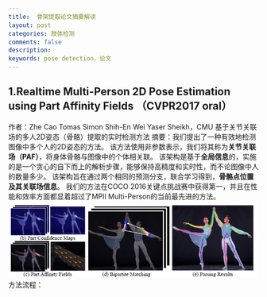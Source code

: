 ```yaml
---
title:  骨架提取论文摘要解读
layout: post
categories: 肢体检测
comments: false
description: 
keywords: pose detection，论文
---
```

## 1.Realtime Multi-Person 2D Pose Estimation using Part Affinity Fields （CVPR2017 oral）
作者：Zhe Cao Tomas Simon Shih-En Wei Yaser Sheikh，CMU 
基于关节关联场的多人2D姿态（骨骼）提取的实时检测方法
摘要：我们提出了一种有效地检测图像中多个人的2D姿态的方法。 该方法使用非参数表示，我们将其称为**关节关联场（PAF）**，将身体骨骼与图像中的个体相关联。 该架构是基于**全局信息**的，实施的是一个贪心的自下而上的解析步骤，能够保持高精度和实时性，而不论图像中人的数量多少。 该架构旨在通过两个相同的预测分支，联合学习得到，**骨骼点位置及其关联场信息**。 我们的方法在COCO 2016关键点挑战赛中获得第一，并且在性能和效率方面都显着超过了MPII Multi-Person的当前最先进的方法。
![](./_image/2017-10-26-14-18-33.jpg)
方法流程：


